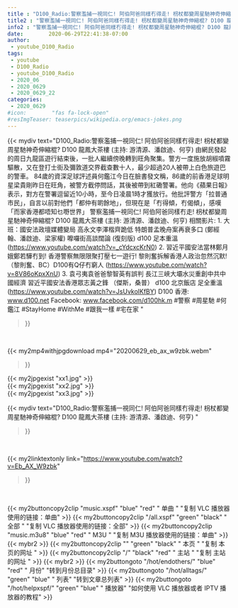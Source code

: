 ```yaml
---
title : "D100_Radio:警察濫捕一視同仁! 阿伯阿爸同樣冇得走! 枴杖都變周星馳神奇伸縮棍? D100 龍鳳大茶樓 (主持: 游清源、潘啟迪、何亨) "
title2 : "警察濫捕一視同仁! 阿伯阿爸同樣冇得走! 枴杖都變周星馳神奇伸縮棍? D100 龍鳳大茶樓 (主持: 游清源、潘啟迪、何亨) "
info2 : "警察濫捕一視同仁! 阿伯阿爸同樣冇得走! 枴杖都變周星馳神奇伸縮棍? D100 龍鳳大茶樓 (主持: 游清源、潘啟迪、何亨)  由網民發起的周日九龍區遊行結束後，一批人繼續傍晚轉到旺角聚集。警方一度施放胡椒噴霧驅散，又在登打士街及彌敦道交界截查數十人，最少超過20人被帶上白色旅遊巴的警車。  84歲的資深足球評述員何鑑江今日在臉書發文稱，86歲的前香港足球明星梁貴剛昨日在旺角，被警方截停問話，其後被帶到紅磡警署。他向《蘋果日報》表示，對方在警署逗留近10小時，至今日凌晨1時才獲放行。他批評警方「拉普通市民」，自言以前對他們「都仲有啲餘地」，但現在是「冇得傾，冇偈傾」，感嘆「而家香港都唔知乜嘢世界」  警察濫捕一視同仁! 阿伯阿爸同樣冇走! 枴杖都變周星馳神奇伸縮棍? D100 龍鳳大茶樓 (主持: 游清源、潘啟迪、何亨)  相關影片: 1. 大班：國安法政壇媒體變局 高永文李澤楷齊跪低 特朗普孟晚舟案再衰多口  (鄭經翰、潘啟迪、梁家權) 嚤囉街高談闊論 (復刻版) d100 足本重溫 (https://www.youtube.com/watch?v=_cYdcxcKrN0) 2. 習近平國安法當林鄭月娥鄭若驊冇到! 香港警察無限限聚打壓七一遊行! 黎則奮拆解香港人政治忽然沉默!（黎則奮、BC）D100有Q仔冇窮人 (https://www.youtube.com/watch?v=8V86oKpxXnU) 3. 袁弓夷袁爸爸黎智英有誤判 長江三峽大壩水災重創中共中國經濟 習近平國安法香港眾志黃之鋒  （傑斯，桑普） d100 北京飯店 足全重溫 (https://www.youtube.com/watch?v=JsUvkolKfBY)  D100 香港: www.d100.net Facebook: www.facebook.com/d100hk.m  #警察 #周星馳 #何鑑江 #StayHome #WithMe #跟我一樣 #宅在家 "
date:        2020-06-29T22:41:38-07:00
author:
 - youtube_D100_Radio
tags:
 - youtube
 - D100_Radio
 - youtube_D100_Radio
 - 2020_06
 - 2020_0629
 - 2020_0629_22
categories:
 - 2020_0629
#icon:        "fas fa-lock-open"
#resImgTeaser: teaserpics/wikipedia.org/emacs-jokes.png
---
```


{{< mydiv text="D100_Radio:警察濫捕一視同仁! 阿伯阿爸同樣冇得走! 枴杖都變周星馳神奇伸縮棍? D100 龍鳳大茶樓 (主持: 游清源、潘啟迪、何亨)  由網民發起的周日九龍區遊行結束後，一批人繼續傍晚轉到旺角聚集。警方一度施放胡椒噴霧驅散，又在登打士街及彌敦道交界截查數十人，最少超過20人被帶上白色旅遊巴的警車。  84歲的資深足球評述員何鑑江今日在臉書發文稱，86歲的前香港足球明星梁貴剛昨日在旺角，被警方截停問話，其後被帶到紅磡警署。他向《蘋果日報》表示，對方在警署逗留近10小時，至今日凌晨1時才獲放行。他批評警方「拉普通市民」，自言以前對他們「都仲有啲餘地」，但現在是「冇得傾，冇偈傾」，感嘆「而家香港都唔知乜嘢世界」  警察濫捕一視同仁! 阿伯阿爸同樣冇走! 枴杖都變周星馳神奇伸縮棍? D100 龍鳳大茶樓 (主持: 游清源、潘啟迪、何亨)  相關影片: 1. 大班：國安法政壇媒體變局 高永文李澤楷齊跪低 特朗普孟晚舟案再衰多口  (鄭經翰、潘啟迪、梁家權) 嚤囉街高談闊論 (復刻版) d100 足本重溫 (https://www.youtube.com/watch?v=_cYdcxcKrN0) 2. 習近平國安法當林鄭月娥鄭若驊冇到! 香港警察無限限聚打壓七一遊行! 黎則奮拆解香港人政治忽然沉默!（黎則奮、BC）D100有Q仔冇窮人 (https://www.youtube.com/watch?v=8V86oKpxXnU) 3. 袁弓夷袁爸爸黎智英有誤判 長江三峽大壩水災重創中共中國經濟 習近平國安法香港眾志黃之鋒  （傑斯，桑普） d100 北京飯店 足全重溫 (https://www.youtube.com/watch?v=JsUvkolKfBY)  D100 香港: www.d100.net Facebook: www.facebook.com/d100hk.m  #警察 #周星馳 #何鑑江 #StayHome #WithMe #跟我一樣 #宅在家 "
>}}
<br>


{{< my2mp4withjpgdownload mp4="20200629_eb_ax_w9zbk.webm"
>}}

{{< my2jpgexist "xx1.jpg" >}}<br>
{{< my2jpgexist "xx2.jpg" >}}<br>
{{< my2jpgexist "xx3.jpg" >}}<br>



{{< mydiv text="D100_Radio:警察濫捕一視同仁! 阿伯阿爸同樣冇得走! 枴杖都變周星馳神奇伸縮棍? D100 龍鳳大茶樓 (主持: 游清源、潘啟迪、何亨) "
>}}
<br>

{{< my2linktextonly link="https://www.youtube.com/watch?v=Eb_AX_W9zbk"
>}}


<br>

{{< my2buttoncopy2clip "music.xspf"        "blue"   "red"    " 单曲 "  "复制 VLC 播放器使用的链接：单曲" >}} {{< my2buttoncopy2clip "/all.xspf"         "green"  "black"  " 全部 "  "复制 VLC 播放器使用的链接：全部" >}} {{< my2buttoncopy2clip "music.m3u8"        "blue"   "red"    " M3U  "    "复制 M3U 播放器使用的链接：单曲" >}} {{< mybr2 >}} {{< my2buttoncopy2clip ""                  "green"  "black"  " 本页 "    "复制 本页的网址 " >}} {{< my2buttoncopy2clip "/"                 "black"  "red"    " 主站 "    "复制 主站的网址 " >}} {{< mybr2 >}} {{< my2buttongoto      "/hot/endothers/"   "blue"   "red"    " 月份"   "转到月份总目录" >}} {{< my2buttongoto      "/hot/alltags/"     "green"  "blue"   " 列表"   "转到文章总列表" >}} {{< my2buttongoto      "/hot/helpxspf/"    "green"  "blue"   " 播放器" "如何使用 VLC 播放器或者 IPTV 播放器的教程" >}} 
